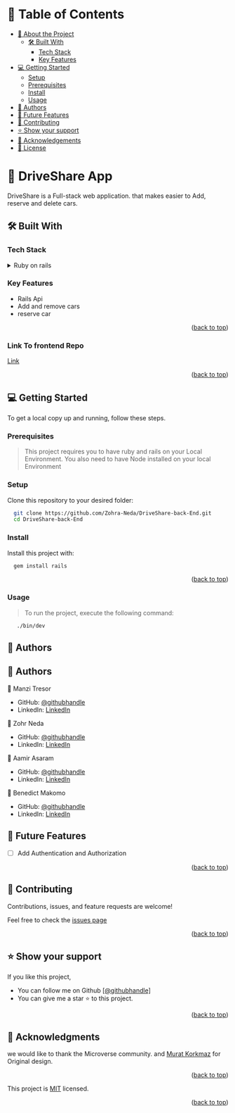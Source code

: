 
<!-- TABLE OF CONTENTS -->

# 📗 Table of Contents

- [📖 About the Project](#about-project)
  - [🛠 Built With](#built-with)
    - [Tech Stack](#tech-stack)
    - [Key Features](#key-features)
- [💻 Getting Started](#getting-started)
  - [Setup](#setup)
  - [Prerequisites](#prerequisites)
  - [Install](#install)
  - [Usage](#usage)
- [👥 Authors](#authors)
- [🔭 Future Features](#future-features)
- [🤝 Contributing](#contributing)
- [⭐️ Show your support](#support)
- [🙏 Acknowledgements](#acknowledgements)
- [📝 License](#license)

<!-- PROJECT DESCRIPTION -->

# 📖 DriveShare App  <a name="about-project"></a>

DriveShare is a Full-stack web application. that makes easier to Add, reserve and delete cars.


## 🛠 Built With <a name="built-with"></a>

### Tech Stack <a name="tech-stack"></a>

<details>
<summary>Ruby on rails</summary>
  <ul>
    <li><a href="https://guides.rubyonrails.org/index.html">Ruby on rails</a></li>
  </ul>
</details>

<!-- Features -->

### Key Features <a name="key-features"></a>

- Rails Api
- Add and remove cars
- reserve car


<p align="right">(<a href="#readme-top">back to top</a>)</p>

### Link To frontend Repo <a name="key-features"></a>
[Link](https://github.com/Zohra-Neda/DriveShare-Front-End)



<p align="right">(<a href="#readme-top">back to top</a>)</p>


<!-- GETTING STARTED -->

## 💻 Getting Started <a name="getting-started"></a>

To get a local copy up and running, follow these steps.

### Prerequisites

> This project requires you to have ruby and rails on your Local Environment.
> You also need to have Node installed on your local Environment

### Setup

Clone this repository to your desired folder:

```sh
  git clone https://github.com/Zohra-Neda/DriveShare-back-End.git
  cd DriveShare-back-End
```


### Install

Install this project with:

```sh
  gem install rails
```

<p align="right">(<a href="#readme-top">back to top</a>)</p>

### Usage
> To run the project, execute the following command:
```sh
   ./bin/dev
```

## 👥 Authors <a name="authors"></a>


<!-- AUTHORS -->

## 👥 Authors <a name="authors"></a>

👤 Manzi Tresor

- GitHub: [@githubhandle](https://github.com/manzitresor)
- LinkedIn: [LinkedIn](https://www.linkedin.com/in/manzi-tresor-783b4022a/)

👤 Zohr Neda

- GitHub: [@githubhandle](https://github.com/Zohra-Neda)
- LinkedIn: [LinkedIn](https://www.linkedin.com/in/zohra-neda-3716b720b/)

👤 Aamir Asaram

- GitHub: [@githubhandle](https://github.com/aamir-asaram)
- LinkedIn: [LinkedIn](https://www.linkedin.com/in/aamir-asaram-089802213)

👤 Benedict Makomo

- GitHub: [@githubhandle](https://github.com/BenM4k)
- LinkedIn: [LinkedIn](https://www.linkedin.com/in/benedict-makomo/)


<!-- FUTURE FEATURES -->

## 🔭 Future Features <a name="future-features"></a>

- [ ] Add Authentication and Authorization



<p align="right">(<a href="#readme-top">back to top</a>)</p>

<!-- CONTRIBUTING -->

## 🤝 Contributing <a name="contributing"></a>

Contributions, issues, and feature requests are welcome!

Feel free to check the <a href="https://github.com/zohra-neda/driveshare-front-end/issues">issues page</a>

<p align="right">(<a href="#readme-top">back to top</a>)</p>

<!-- SUPPORT -->

## ⭐️ Show your support <a name="support"></a>

If you like this project,
- You can follow me on Github <a href ="https://github.com/zohra-neda">[@githubhandle]</a> 
- You can give me a star ⭐ to this project.

<p align="right">(<a href="#readme-top">back to top</a>)</p>

<!-- ACKNOWLEDGEMENTS -->

## 🙏 Acknowledgments <a name="acknowledgements"></a>

we would like to thank the Microverse community. and  [Murat Korkmaz](https://www.behance.net/muratk?log_shim_removal=1) for Original design.
<p align="right">(<a href="#readme-top">back to top</a>)</p>


This project is [MIT](./LICENSE) licensed.

<p align="right">(<a href="#readme-top">back to top</a>)</p>
